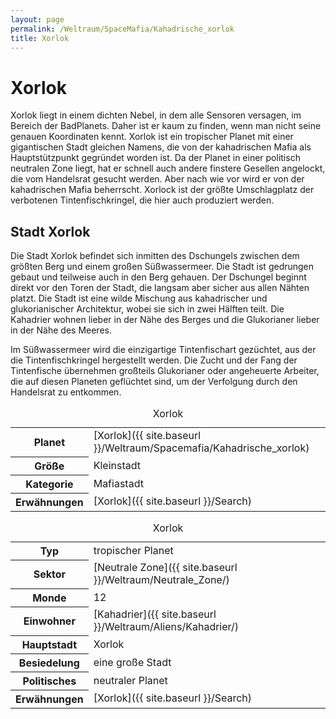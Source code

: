 ```yaml
---
layout: page
permalink: /Weltraum/SpaceMafia/Kahadrische_xorlok
title: Xorlok
---
```



# Xorlok


Xorlok liegt in einem dichten Nebel, in dem alle Sensoren versagen, im Bereich der BadPlanets. Daher ist er kaum zu finden, wenn man nicht seine genauen Koordinaten kennt. Xorlok ist ein tropischer Planet mit einer gigantischen Stadt gleichen Namens, die von der kahadrischen Mafia als Hauptstützpunkt gegründet worden ist. Da der Planet in einer politisch neutralen Zone liegt, hat er schnell auch andere finstere Gesellen angelockt, die vom Handelsrat gesucht werden. Aber nach wie vor wird er von der kahadrischen Mafia beherrscht. Xorlock ist der größte Umschlagplatz der verbotenen Tintenfischkringel, die hier auch produziert werden.

## Stadt Xorlok

Die Stadt Xorlok befindet sich inmitten des Dschungels zwischen dem größten Berg und einem großen Süßwassermeer. Die Stadt ist gedrungen gebaut und teilweise auch in den Berg gehauen. Der Dschungel beginnt direkt vor den Toren der Stadt, die langsam aber sicher aus allen Nähten platzt. Die Stadt ist eine wilde Mischung aus kahadrischer und glukorianischer Architektur, wobei sie sich in zwei Hälften teilt. Die Kahadrier wohnen lieber in der Nähe des Berges und die Glukorianer lieber in der Nähe des Meeres.

Im Süßwassermeer wird die einzigartige Tintenfischart gezüchtet, aus der die Tintenfischkringel hergestellt werden. Die Zucht und der Fang der Tintenfische übernehmen großteils Glukorianer oder angeheuerte Arbeiter, die auf diesen Planeten geflüchtet sind, um der Verfolgung durch den Handelsrat zu entkommen.

<table data-type="stadt">
<caption>Xorlok</caption>
<tbody>
<tr><th>Planet</th><td>[Xorlok]({{ site.baseurl }}/Weltraum/Spacemafia/Kahadrische_xorlok)</td></tr>
<tr><th>Größe</th><td>Kleinstadt</td></tr>
<tr><th>Kategorie</th><td>Mafiastadt</td></tr>
<tr><th>Erwähnungen</th><td>[Xorlok]({{ site.baseurl }}/Search)</td></tr>
</tbody>
</table>

<aside>
<table data-type="planet">
<caption>Xorlok</caption>
<tbody>
<tr><th>Typ</th><td>tropischer Planet</td></tr>
<tr><th>Sektor</th><td>[Neutrale Zone]({{ site.baseurl }}/Weltraum/Neutrale_Zone/)</td></tr>
<tr><th>Monde</th><td>12</td></tr>
<tr><th>Einwohner</th><td>[Kahadrier]({{ site.baseurl }}/Weltraum/Aliens/Kahadrier/)</td></tr>
<tr><th>Hauptstadt</th><td>Xorlok</td></tr>
<tr><th>Besiedelung</th><td>eine große Stadt</td></tr>
<tr><th>Politisches</th><td>neutraler Planet</td></tr>
<tr><th>Erwähnungen</th><td>[Xorlok]({{ site.baseurl }}/Search)</td></tr>
</tbody>
</table>

</aside>

